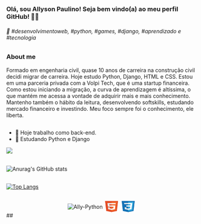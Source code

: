 <h3> Olá, sou Allyson Paulino! Seja bem vindo(a) ao meu perfil GitHub! 👋🏻 </h3>  
<h4></h4>   
          
<h6> 💫 #desenvolvimentoweb, #python, #games, #django, #aprendizado e #tecnologia </h6>
  
 <h3> About me </h3>
 
  Formado em engenharia civil, quase 10 anos de carreira na construção civil decidi migrar de carreira.
  Hoje estudo Python, Django, HTML e CSS. Estou em uma parceria privada com a Volpi Tech, que é uma startup
  financeira.
  Como estou iniciando a migração, a curva de aprendizagem é altíssima, o que mantém me acessa a vontade de
  adquirir mais e mais conhecimento. 
  Mantenho também o hábito da leitura, desenvolvendo softskills, estudando mercado financeiro e investindo.
  Meu foco sempre foi o conhecimento, ele liberta.
## 
- 🔭 Hoje trabalho como back-end.
- 🌱 Estudando Python e Django

<a href = "mailto:allysonpaulino23@gmail.com"><img src="https://img.shields.io/badge/Gmail-D14836?style=for-the-badge&logo=gmail&logoColor=white" target="_blank"></a>

##

![Anurag's GitHub stats](https://github-readme-stats.vercel.app/api?username=allysonp23&show_icons=true&theme=dracula)
##
[![Top Langs](https://github-readme-stats.vercel.app/api/top-langs/?username=allysonp23)](https://github.com/anuraghazra/github-readme-stats)
<br>

##

<div align="center" style="display: inline_block">
  <img align="center" alt="Ally-Python" height="40" width="50" src="https://cdn.jsdelivr.net/gh/devicons/devicon/icons/python/python-original-wordmark.svg" /> 
  <img align="center" alt="Ally-HTML" height="30" width="40" src="https://raw.githubusercontent.com/devicons/devicon/master/icons/html5/html5-original.svg">
  <img align="center" alt="Ally-CSS" height="30" width="40" src="https://raw.githubusercontent.com/devicons/devicon/master/icons/css3/css3-original.svg">
</div>
##

